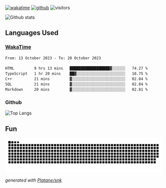 [![wakatime](https://wakatime.com/badge/user/82c377cd-a54c-404c-b7df-177b313ca539.svg)](https://wakatime.com/@82c377cd-a54c-404c-b7df-177b313ca539)
[![github](https://img.shields.io/github/followers/xinthose?logo=github&style=plastic)](https://github.com/alanhamlett?tab=followers)
![visitors](https://visitor-badge.glitch.me/badge?page_id=xinthose&left_color=green&right_color=red)

![Github stats](https://github-readme-stats.vercel.app/api?username=xinthose&show_icons=true&theme=radical&count_private=true)

## Languages Used

### [WakaTime](https://wakatime.com/)
<!--START_SECTION:waka-->

```txt
From: 13 October 2023 - To: 20 October 2023

HTML         9 hrs 13 mins   ██████████████████▓░░░░░░   74.27 %
TypeScript   1 hr 20 mins    ██▓░░░░░░░░░░░░░░░░░░░░░░   10.75 %
C++          21 mins         ▓░░░░░░░░░░░░░░░░░░░░░░░░   02.84 %
SQL          21 mins         ▓░░░░░░░░░░░░░░░░░░░░░░░░   02.84 %
Markdown     20 mins         ▓░░░░░░░░░░░░░░░░░░░░░░░░   02.81 %
```

<!--END_SECTION:waka-->

### Github

![Top Langs](https://github-readme-stats.vercel.app/api/top-langs/?username=xinthose)

## Fun
![github contribution grid snake animation](https://raw.githubusercontent.com/xinthose/xinthose/output/github-contribution-grid-snake.svg)

_generated with [Platane/snk](https://github.com/Platane/snk)_
